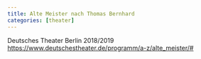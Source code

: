 ```yaml
---
title: Alte Meister nach Thomas Bernhard
categories: [theater]
---
```




Deutsches Theater Berlin 2018/2019
https://www.deutschestheater.de/programm/a-z/alte_meister/#
